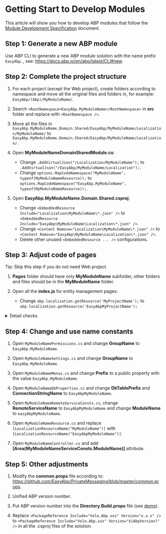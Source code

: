 # Getting Start to Develop Modules
This article will show you how to develop ABP modules that follow the [Module Development Specification](/docs/Module-Development-Specification.md) document.

## Step 1: Generate a new ABP module

Use ABP CLI to generate a new ABP module solution with the name prefix `EasyAbp.`, see: https://docs.abp.io/en/abp/latest/CLI#new.

## Step 2: Complete the project structure

1. For each project (except the Web project), create folders according to namespace and move all the original files and folders in, for example: `EasyAbp/(Abp)/MyModuleName/`.

2. Search `<RootNamespace>EasyAbp.MyModuleName</RootNamespace>` in **src** folder and replace with `<RootNamespace />`.

3. Move all the files in `EasyAbp.MyModuleName.Domain.Shared/EasyAbp/MyModuleName/Localization/MyModuleName/` to `EasyAbp.MyModuleName.Domain.Shared/EasyAbp/MyModuleName/Localization/`.

4. Open **MyModuleNameDomainSharedModule.cs**:
   * Change `.AddVirtualJson("/Localization/MyModuleName");` to `.AddVirtualJson("/EasyAbp/MyModuleName/Localization");`.
   * Change `options.MapCodeNamespace("MyModuleName", typeof(MyModuleNameResource));` to ``options.MapCodeNamespace("EasyAbp.MyModuleName", typeof(MyModuleNameResource));``.

5. Open **EasyAbp.MyModuleName.Domain.Shared.csproj**:
   * Change `<EmbeddedResource Include="Localization\MyModuleName\*.json" />` to `<EmbeddedResource Include="EasyAbp\MyModuleName\Localization\*.json" />`.
   * Change `<Content Remove="Localization\MyModuleName\*.json" />` to `<Content Remove="EasyAbp\MyModuleName\Localization\*.json" />`.
   * Delete other unused `<EmbeddedResource ... />` configurations.

## Step 3: Adjust code of pages

Tip: Skip this step if you do not need Web project.

1. **Pages** folder should have only **MyModuleName** subfolder, other folders and files should be in the **MyModuleName** folder.

2. Open all the **index.js** for entity management pages:
   * Change `abp.localization.getResource('MyProjectName');` to `abp.localization.getResource('EasyAbpMyProjectName');`

<details>
<summary>Detail checks</summary>

1. Open all the **index.js** for entity management pages:
   * Ensure the param value in `new abp.ModalManager()` is correct.
   * Ensure the param value in `abp.auth.isGranted()`is correct.

2. Open all the **index.cshtml** for entity management pages:
   * Ensure the src value in `<abp-script ... />` and `<abp-style ... />` is correct.

3. Open **MyModuleNameMenuContributor.cs**:
   * Ensure the url of each menu item is correct.
   
</details>

## Step 4: Change and use name constants

1. Open `MyModuleNamePermissions.cs` and change **GroupName** to `EasyAbp.MyModuleName`.

2. Open `MyModuleNameSettings.cs` and change **GroupName** to `EasyAbp.MyModuleName`.

3. Open `MyModuleNameMenus.cs` and change **Prefix** to a public property with the value `EasyAbp.MyModuleName`.

4. Open `MyModuleNameDbProperties.cs` and change **DbTablePrefix** and **ConnectionStringName** to `EasyAbpMyModuleName`.

5. Open `MyModuleNameRemoteServiceConsts.cs`, change **RemoteServiceName** to `EasyAbpMyModuleName` and change **ModuleName** to `easyAbpMyModuleName`.

6. Open `MyModuleNameResource.cs` and replace `[LocalizationResourceName("MyModuleName")]` with `[LocalizationResourceName("EasyAbpMyModuleName")]`.

7. Open `MyModuleNameController.cs` and add **[Area(MyModuleNameServiceConsts.ModuleName)]** attribute.

## Step 5: Other adjustments

1. Modify the **common.props** file according to: https://github.com/EasyAbp/PrivateMessaging/blob/master/common.props.

2. Unified ABP version number.
  1. Put ABP version number into the **Directory.Build.props** file (see [demo](https://github.com/EasyAbp/PrivateMessaging/blob/master/Directory.Build.props)).
  2. Replace `<PackageReference Include="Volo.Abp.xxx" Version="x.x.x" />` to `<PackageReference Include="Volo.Abp.xxx" Version="$(AbpVersion)" />` in all the .csproj files of the solution.
